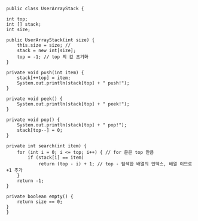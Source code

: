     public class UserArrayStack {

    int top;
    int [] stack;
    int size;

    public UserArrayStack(int size) {
        this.size = size; //
        stack = new int[size];
        top = -1; // top 의 값 초기화
    }

    private void push(int item) {
        stack[++top] = item;
        System.out.println(stack[top] + " push!");
    }

    private void peek() {
        System.out.println(stack[top] + " peek!");
    }

    private void pop() {
        System.out.println(stack[top] + " pop!");
        stack[top--] = 0;
    }

    private int search(int item) {
        for (int i = 0; i <= top; i++) { // for 문은 top 만큼
            if (stack[i] == item)
                return (top - i) + 1; // top - 탐색한 배열의 인덱스, 배열 이므로 +1 추가
        }
        return -1;
    }

    private boolean empty() {
        return size == 0;
    }
    }
